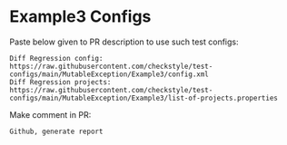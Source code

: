 # Example3 Configs
Paste below given to PR description to use such test configs:
```
Diff Regression config: https://raw.githubusercontent.com/checkstyle/test-configs/main/MutableException/Example3/config.xml
Diff Regression projects: https://raw.githubusercontent.com/checkstyle/test-configs/main/MutableException/Example3/list-of-projects.properties
```
Make comment in PR:
```
Github, generate report
```
